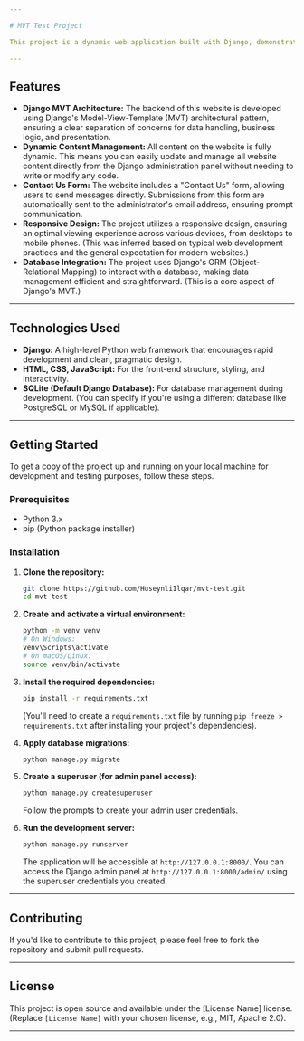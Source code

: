 ```yaml
---

# MVT Test Project

This project is a dynamic web application built with Django, demonstrating key features like a robust backend, dynamic content management, and a functional contact form.

---
```


## Features

* **Django MVT Architecture:** The backend of this website is developed using Django's Model-View-Template (MVT) architectural pattern, ensuring a clear separation of concerns for data handling, business logic, and presentation.
* **Dynamic Content Management:** All content on the website is fully dynamic. This means you can easily update and manage all website content directly from the Django administration panel without needing to write or modify any code.
* **Contact Us Form:** The website includes a "Contact Us" form, allowing users to send messages directly. Submissions from this form are automatically sent to the administrator's email address, ensuring prompt communication.
* **Responsive Design:** The project utilizes a responsive design, ensuring an optimal viewing experience across various devices, from desktops to mobile phones. (This was inferred based on typical web development practices and the general expectation for modern websites.)
* **Database Integration:** The project uses Django's ORM (Object-Relational Mapping) to interact with a database, making data management efficient and straightforward. (This is a core aspect of Django's MVT.)

---

## Technologies Used

* **Django:** A high-level Python web framework that encourages rapid development and clean, pragmatic design.
* **HTML, CSS, JavaScript:** For the front-end structure, styling, and interactivity.
* **SQLite (Default Django Database):** For database management during development. (You can specify if you're using a different database like PostgreSQL or MySQL if applicable).

---

## Getting Started

To get a copy of the project up and running on your local machine for development and testing purposes, follow these steps.

### Prerequisites

* Python 3.x
* pip (Python package installer)

### Installation

1.  **Clone the repository:**
    ```bash
    git clone https://github.com/HuseynliIlqar/mvt-test.git
    cd mvt-test
    ```

2.  **Create and activate a virtual environment:**
    ```bash
    python -m venv venv
    # On Windows:
    venv\Scripts\activate
    # On macOS/Linux:
    source venv/bin/activate
    ```

3.  **Install the required dependencies:**
    ```bash
    pip install -r requirements.txt
    ```
    (You'll need to create a `requirements.txt` file by running `pip freeze > requirements.txt` after installing your project's dependencies).

4.  **Apply database migrations:**
    ```bash
    python manage.py migrate
    ```

5.  **Create a superuser (for admin panel access):**
    ```bash
    python manage.py createsuperuser
    ```
    Follow the prompts to create your admin user credentials.

6.  **Run the development server:**
    ```bash
    python manage.py runserver
    ```

    The application will be accessible at `http://127.0.0.1:8000/`. You can access the Django admin panel at `http://127.0.0.1:8000/admin/` using the superuser credentials you created.

---

## Contributing

If you'd like to contribute to this project, please feel free to fork the repository and submit pull requests.

---

## License

This project is open source and available under the [License Name] license. (Replace `[License Name]` with your chosen license, e.g., MIT, Apache 2.0).

---
